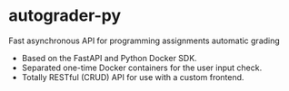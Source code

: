 # autograder-py
Fast asynchronous API for programming assignments automatic grading 
* Based on the FastAPI and Python Docker SDK.
* Separated one-time Docker containers for the user input check.
* Totally RESTful (CRUD) API for use with a custom frontend.